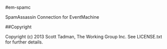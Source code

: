 #em-spamc

SpamAssassin Connection for EventMachine

##Copyright

Copyright (c) 2013 Scott Tadman, The Working Group Inc.
See LICENSE.txt for further details.
